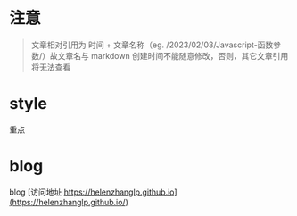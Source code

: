 # 注意
> 文章相对引用为 时间 + 文章名称（eg. /2023/02/03/Javascript-函数参数/）故文章名与 markdown 创建时间不能随意修改，否则，其它文章引用将无法查看

# style
<span class="custom-box custom-box-933">重点</span>
# blog
blog [访问地址 https://helenzhanglp.github.io](https://helenzhanglp.github.io/)
